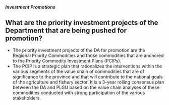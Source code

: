##### Investment Promotions

## What are the priority investment projects of the Department that are being pushed for promotion?


 - The priority investment projects of the DA for promotion are the Regional Priority Commodities and those commodities that are anchored to the Priority Commodity Investment Plans (PCIPs).
 - The PCIP is a strategic plan that rationalizes the interventions within the various segments of the value chain of commodities that are of significance to the province and that will contribute to the national goals of the agriculture and fishery sector. It is a 3-year rolling consensus plan between the DA and PLGU based on the value chain analyses of these commodities conducted with strong participation of the various stakeholders.
